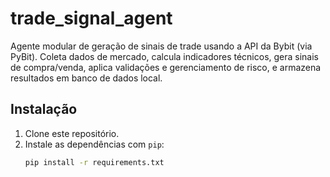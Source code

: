# trade_signal_agent

Agente modular de geração de sinais de trade usando a API da Bybit (via PyBit). Coleta dados de mercado, calcula indicadores técnicos, gera sinais de compra/venda, aplica validações e gerenciamento de risco, e armazena resultados em banco de dados local.

## Instalação

1. Clone este repositório.
2. Instale as dependências com `pip`:
   ```bash
   pip install -r requirements.txt
